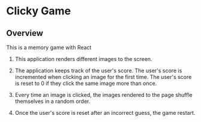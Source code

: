 # Clicky Game

## Overview
This is a memory game with React

1. This application renders different images to the screen.

2. The application keeps track of the user's score. The user's score is incremented when clicking an image for the first time. The user's score is reset to 0 if they click the same image more than once.

3. Every time an image is clicked, the images rendered to the page shuffle themselves in a random order.

4. Once the user's score is reset after an incorrect guess, the game restart.
